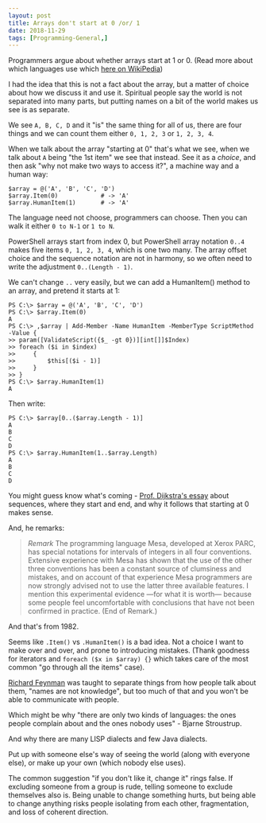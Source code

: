 ```yaml
---
layout: post
title: Arrays don't start at 0 /or/ 1
date: 2018-11-29
tags: [Programming-General,]
---
```


Programmers argue about whether arrays start at 1 or 0. (Read more about which languages use which [here on WikiPedia](https://en.wikipedia.org/wiki/Comparison_of_programming_languages_(array)))

I had the idea that this is not a fact about the array,
but a matter of choice about how we discuss it and use it.
Spiritual people say the world is not separated into many parts,
but putting names on a bit of the world makes us see is as separate.

We see `A, B, C, D` and it "is" the same thing for all of us,
there are four things and we can count them either `0, 1, 2, 3`
or `1, 2, 3, 4`.

When we talk about the array "starting at 0" that's what we see,
when we talk about `A` being "the 1st item" we see that instead.
See it as a *choice*, and then ask "why not make two ways to access it?",
a machine way and a human way:

    $array = @('A', 'B', 'C', 'D')
    $array.Item(0)            # -> 'A'
    $array.HumanItem(1)       # -> 'A'

The language need not choose, programmers can choose.
Then you can walk it either `0 to N-1` or `1 to N`.

PowerShell arrays start from index 0, 
but PowerShell array notation `0..4` makes five items `0, 1, 2, 3, 4`,
which is one two many. The array offset choice and the sequence notation are not in harmony,
so we often need to write the adjustment `0..(Length - 1)`.

We can't change `..` very easily, but we can add a HumanItem() method to an array,
and pretend it starts at 1:

    PS C:\> $array = @('A', 'B', 'C', 'D')
    PS C:\> $array.Item(0)
    A
    PS C:\> ,$array | Add-Member -Name HumanItem -MemberType ScriptMethod -Value {
    >> param([ValidateScript({$_ -gt 0})][int[]]$Index)
    >> foreach ($i in $index)
    >>     {
    >>         $this[($i - 1)]
    >>     }
    >> }
    PS C:\> $array.HumanItem(1)
    A

Then write:

    PS C:\> $array[0..($array.Length - 1)]
    A
    B
    C
    D
    PS C:\> $array.HumanItem(1..$array.Length)
    A
    B
    C
    D

You might guess know what's coming - 
[Prof. Dijkstra's essay](https://www.cs.utexas.edu/users/EWD/transcriptions/EWD08xx/EWD831.html) about sequences,
where they start and end, and why it follows that starting at 0 makes sense.

And, he remarks:

> _Remark_ The programming language Mesa, developed at Xerox PARC,
> has special notations for intervals of integers in all four conventions.
> Extensive experience with Mesa has shown that the use of the other three 
> conventions has been a constant source of clumsiness and mistakes,
> and on account of that experience Mesa programmers are now strongly 
> advised not to use the latter three available features.
> I mention this experimental evidence —for what it is worth— because some
> people feel uncomfortable with conclusions that have not been confirmed 
> in practice. (End of Remark.)

And that's from 1982.

Seems like `.Item()` vs `.HumanItem()` is a bad idea. 
Not a choice I want to make over and over, and prone to introducing mistakes.
(Thank goodness for iterators and `foreach ($x in $array) {}`
which takes care of the most common "go through all the items" case).

[Richard Feynman](https://www.youtube.com/watch?v=ga_7j72CVlc) was taught to separate
things from how people talk about them, "names are not knowledge",
but too much of that and you won't be able to communicate with people.

Which might be why "there are only two kinds of languages: the ones people complain about and the ones nobody uses" - Bjarne Stroustrup.

And why there are many LISP dialects and few Java dialects.

Put up with someone else's way of seeing the world (along with everyone else),
or make up your own (which nobody else uses).

The common suggestion "if you don't like it, change it" rings false.
If excluding someone from a group is rude, telling someone to exclude themselves also is.
Being unable to change something hurts, but being able to change anything
risks people isolating from each other, fragmentation, and loss of coherent direction.

